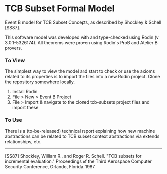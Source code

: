 # TCB Subset Formal Model
Event B model for TCB Subset Concepts, as described by Shockley & Schell [SS87].

This software model was developed with and type-checked using Rodin (v 3.0.1-5326174). All theorems were proven using Rodin's ProB and Atelier B provers.

### To View
The simplest way to view the model and start to check or use the axioms related to its properties is to import the files into a new Rodin project. Clone the repository somewhere locally.

1. Install Rodin
2. File > New > Event B Project
3. File > Import & navigate to the cloned tcb-subsets project files and import these

### To Use
There is a (to-be-released) technical report explaining how new machine abstractions can be related to TCB subset context abstractions via extends relationships, etc.

----
[SS87] Shockley, William R., and Roger R. Schell. "TCB subsets for incremental evaluation." Proceedings of the Third Aerospace Computer Security Conference, Orlando, Florida. 1987.


